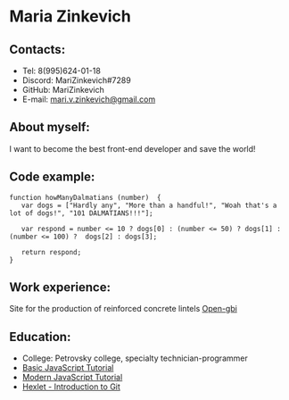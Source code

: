 # Maria Zinkevich
## Contacts:
* Tel: 8(995)624-01-18
* Discord: MariZinkevich#7289
* GitHub: MariZinkevich
* E-mail: mari.v.zinkevich@gmail.com
## About myself:
I want to become the best front-end developer and save the world!
## Code example:
```
function howManyDalmatians (number)  {
   var dogs = ["Hardly any", "More than a handful!", "Woah that's a lot of dogs!", "101 DALMATIANS!!!"];
  
   var respond = number <= 10 ? dogs[0] : (number <= 50) ? dogs[1] : (number <= 100) ?  dogs[2] : dogs[3];
  
   return respond;
}
```
## Work experience:
Site for the production of reinforced concrete lintels
[Open-gbi](https://open-gbi.ru/)
## Education:
* College: Petrovsky college, specialty technician-programmer
* [Basic JavaScript Tutorial](https://code.mu/ru/javascript/book/prime/)
* [Modern JavaScript Tutorial](https://learn.javascript.ru/)
* [Hexlet - Introduction to Git](https://ru.hexlet.io/courses/intro_to_git)
